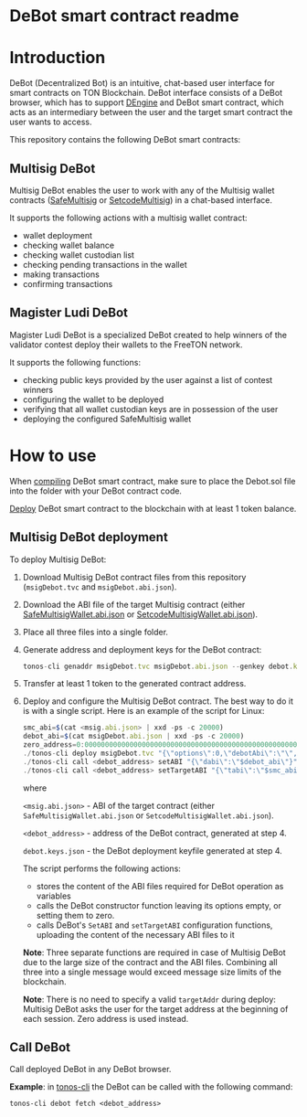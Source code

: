 # DeBot smart contract readme

# Introduction

DeBot (Decentralized Bot) is an intuitive, chat-based user interface for smart contracts on TON Blockchain. DeBot interface consists of a DeBot browser, which has to support [DEngine](https://github.com/tonlabs/debot-engine) and DeBot smart contract, which acts as an intermediary between the user and the target smart contract the user wants to access.

This repository contains the following DeBot smart contracts: 

## Multisig DeBot

Multisig DeBot enables the user to work with any of the Multisig wallet contracts ([SafeMultisig](https://github.com/tonlabs/ton-labs-contracts/tree/master/solidity/safemultisig) or [SetcodeMultisig](https://github.com/tonlabs/ton-labs-contracts/tree/master/solidity/setcodemultisig)) in a chat-based interface.

It supports the following actions with a multisig wallet contract:

- wallet deployment
- checking wallet balance
- checking wallet custodian list
- checking pending transactions in the wallet
- making transactions
- confirming transactions

## Magister Ludi DeBot

Magister Ludi DeBot is a specialized DeBot created to help winners of the validator contest deploy their wallets to the FreeTON network.

It supports the following functions:

- checking public keys provided by the user against a list of contest winners
- configuring the wallet to be deployed
- verifying that all wallet custodian keys are in possession of the user
- deploying the configured SafeMultisig wallet

# How to use

When [compiling](https://docs.ton.dev/86757ecb2/v/0/p/950f8a-write-smart-contract-in-solidity/t/1620b2) DeBot smart contract, make sure to place the Debot.sol file into the folder with your DeBot contract code.

[Deploy](https://docs.ton.dev/86757ecb2/v/0/p/8080e6-tonos-cli/t/478a51) DeBot smart contract to the blockchain with at least 1 token balance.

## Multisig DeBot deployment
To deploy Multisig DeBot:

1. Download Multisig DeBot contract files from this repository (`msigDebot.tvc` and `msigDebot.abi.json`).
2. Download the ABI file of the target Multisig contract (either [SafeMultisigWallet.abi.json](https://raw.githubusercontent.com/tonlabs/ton-labs-contracts/master/solidity/safemultisig/SafeMultisigWallet.abi.json) or [SetcodeMultisigWallet.abi.json](https://raw.githubusercontent.com/tonlabs/ton-labs-contracts/master/solidity/setcodemultisig/SetcodeMultisigWallet.abi.json)).
3. Place all three files into a single folder.
4. Generate address and deployment keys for the DeBot contract:

    ```jsx
    tonos-cli genaddr msigDebot.tvc msigDebot.abi.json --genkey debot.keys.json
    ```

5. Transfer at least 1 token to the generated contract address.
6. Deploy and configure the Multisig DeBot contract. The best way to do it is with a single script. Here is an example of the script for Linux: 

    ```jsx
    smc_abi=$(cat <msig.abi.json> | xxd -ps -c 20000)
    debot_abi=$(cat msigDebot.abi.json | xxd -ps -c 20000)
    zero_address=0:0000000000000000000000000000000000000000000000000000000000000000
    ./tonos-cli deploy msigDebot.tvc "{\"options\":0,\"debotAbi\":\"\",\"targetAddr\":\"$zero_address\",\"targetAbi\":\"\"}" --sign debot.keys.json --abi msigDebot.abi.json
    ./tonos-cli call <debot_address> setABI "{\"dabi\":\"$debot_abi\"}" --sign debot.keys.json --abi msigDebot.abi.json
    ./tonos-cli call <debot_address> setTargetABI "{\"tabi\":\"$smc_abi\"}" --sign debot.keys.json --abi msigDebot.abi.json
    ```

    where

    `<msig.abi.json>` - ABI of the target contract (either `SafeMultisigWallet.abi.json` or `SetcodeMultisigWallet.abi.json`).

    `<debot_address>` - address of the DeBot contract, generated at step 4.

    `debot.keys.json` - the DeBot deployment keyfile generated at step 4.

    The script performs the following actions:

    - stores the content of the ABI files required for DeBot operation as variables
    - calls the DeBot constructor function leaving its options empty, or setting them to zero.
    - calls DeBot's `SetABI` and `setTargetABI` configuration functions, uploading the content of the necessary ABI files to it

    **Note**: Three separate functions are required in case of Multisig DeBot due to the large size of the contract and the ABI files. Combining all three into a single message would exceed message size limits of the blockchain.

    **Note**: There is no need to specify a valid `targetAddr` during deploy: Multisig DeBot asks the user for the target address at the beginning of each session. Zero address is used instead.
    
## Call DeBot

Call deployed DeBot in any DeBot browser.

**Example**: in [tonos-cli](https://github.com/tonlabs/tonos-cli) the DeBot can be called with the following command:

```
tonos-cli debot fetch <debot_address>
```
